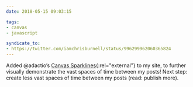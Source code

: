 ```yaml
---
date: 2018-05-15 09:03:15

tags:
- canvas
- javascript

syndicate_to:
- https://twitter.com/iamchrisburnell/status/996299962060365824
---
```


Added @adactio’s [Canvas Sparklines](https://adactio.com/journal/5941){:rel="external"} to my site, to further visually demonstrate the vast spaces of time between my posts! Next step: create less vast spaces of time between my posts (read: publish more).
